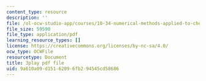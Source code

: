 ```yaml
---
content_type: resource
description: ''
file: /ol-ocw-studio-app/courses/10-34-numerical-methods-applied-to-chemical-engineering-fall-2015/9a610a09d15162096fb294545cd58686_KkN_Dk3E2yw.pdf
file_size: 59590
file_type: application/pdf
learning_resource_types: []
license: https://creativecommons.org/licenses/by-nc-sa/4.0/
ocw_type: OCWFile
resourcetype: Document
title: 3play pdf file
uid: 9a610a09-d151-6209-6fb2-94545cd58686
---
```


